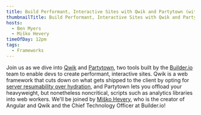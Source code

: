 ```yaml
---
title: Build Performant, Interactive Sites with Qwik and Partytown (with Miško Hevery)
thumbnailTitle: Build Performant, Interactive Sites with Qwik and Partytown
hosts:
  - Ben Myers
  - Miško Hevery
timeOfDay: 12pm
tags:
  - Frameworks
---
```


Join us as we dive into [Qwik](https://qwik.builder.io/) and [Partytown](https://partytown.builder.io/), two tools built by the [Builder.io](https://builder.io) team to enable devs to create performant, interactive sites. Qwik is a web framework that cuts down on what gets shipped to the client by opting for [server resumability over hydration](https://qwik.builder.io/docs/concepts/resumable), and Partytown lets you offload your heavyweight, but nonetheless noncritical, scripts such as analytics libraries into web workers. We'll be joined by [Miško Hevery](https://twitter.com/mhevery), who is the creator of Angular and Qwik and the Chief Technology Officer at Builder.io!